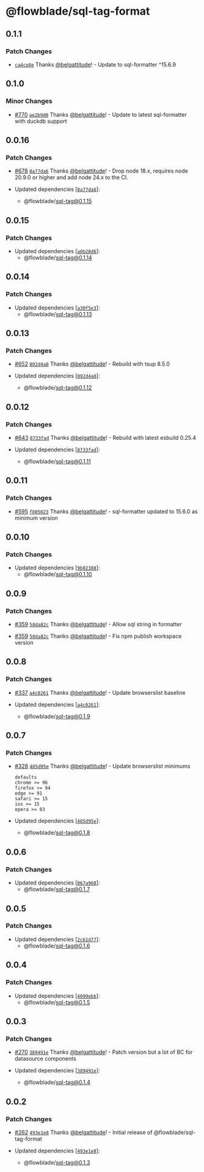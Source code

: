 # @flowblade/sql-tag-format

## 0.1.1

### Patch Changes

- [`ca4ce8e`](https://github.com/belgattitude/flowblade/commit/ca4ce8ea3d71dbf05cdec18204cccea5d4418e06) Thanks [@belgattitude](https://github.com/belgattitude)! - Update to sql-formatter ^15.6.9

## 0.1.0

### Minor Changes

- [#770](https://github.com/belgattitude/flowblade/pull/770) [`ae2b9d0`](https://github.com/belgattitude/flowblade/commit/ae2b9d08b6d8a85a1e8762b522d2d67ec8fbdeac) Thanks [@belgattitude](https://github.com/belgattitude)! - Update to latest sql-formatter with duckdb support

## 0.0.16

### Patch Changes

- [#678](https://github.com/belgattitude/flowblade/pull/678) [`8a77da6`](https://github.com/belgattitude/flowblade/commit/8a77da6a2e12880e5655c3efdd7185822c99589a) Thanks [@belgattitude](https://github.com/belgattitude)! - Drop node 18.x, requires node 20.9.0 or higher and add node 24.x to the CI.

- Updated dependencies [[`8a77da6`](https://github.com/belgattitude/flowblade/commit/8a77da6a2e12880e5655c3efdd7185822c99589a)]:
  - @flowblade/sql-tag@0.1.15

## 0.0.15

### Patch Changes

- Updated dependencies [[`a0b28d6`](https://github.com/belgattitude/flowblade/commit/a0b28d6091190cb81527f549df8e10f8a7e89b08)]:
  - @flowblade/sql-tag@0.1.14

## 0.0.14

### Patch Changes

- Updated dependencies [[`a30f5e3`](https://github.com/belgattitude/flowblade/commit/a30f5e3ce23d18e9a9291b9cf3dd319dd3e40786)]:
  - @flowblade/sql-tag@0.1.13

## 0.0.13

### Patch Changes

- [#652](https://github.com/belgattitude/flowblade/pull/652) [`092d4a0`](https://github.com/belgattitude/flowblade/commit/092d4a055202723520ad49c507b2b66fac7739e3) Thanks [@belgattitude](https://github.com/belgattitude)! - Rebuild with tsup 8.5.0

- Updated dependencies [[`092d4a0`](https://github.com/belgattitude/flowblade/commit/092d4a055202723520ad49c507b2b66fac7739e3)]:
  - @flowblade/sql-tag@0.1.12

## 0.0.12

### Patch Changes

- [#643](https://github.com/belgattitude/flowblade/pull/643) [`8733fad`](https://github.com/belgattitude/flowblade/commit/8733fada4a93582e499f5533755a033af2bc49f7) Thanks [@belgattitude](https://github.com/belgattitude)! - Rebuild with latest esbuild 0.25.4

- Updated dependencies [[`8733fad`](https://github.com/belgattitude/flowblade/commit/8733fada4a93582e499f5533755a033af2bc49f7)]:
  - @flowblade/sql-tag@0.1.11

## 0.0.11

### Patch Changes

- [#595](https://github.com/belgattitude/flowblade/pull/595) [`f805023`](https://github.com/belgattitude/flowblade/commit/f8050236d3cf31d0292b0deda6a197a0a50c91e6) Thanks [@belgattitude](https://github.com/belgattitude)! - sql-formatter updated to 15.6.0 as minimum version

## 0.0.10

### Patch Changes

- Updated dependencies [[`9b02388`](https://github.com/belgattitude/flowblade/commit/9b023886645a2f8ba86f1b90f21eaae46c54fb15)]:
  - @flowblade/sql-tag@0.1.10

## 0.0.9

### Patch Changes

- [#359](https://github.com/belgattitude/flowblade/pull/359) [`58da82c`](https://github.com/belgattitude/flowblade/commit/58da82cca4a2a2e3b6715cc5db76b583fa2aeee0) Thanks [@belgattitude](https://github.com/belgattitude)! - Allow sql string in formatter

- [#359](https://github.com/belgattitude/flowblade/pull/359) [`58da82c`](https://github.com/belgattitude/flowblade/commit/58da82cca4a2a2e3b6715cc5db76b583fa2aeee0) Thanks [@belgattitude](https://github.com/belgattitude)! - Fix npm publish workspace version

## 0.0.8

### Patch Changes

- [#337](https://github.com/belgattitude/flowblade/pull/337) [`a4c0261`](https://github.com/belgattitude/flowblade/commit/a4c02616b082b244fc095ff97086a40f15545019) Thanks [@belgattitude](https://github.com/belgattitude)! - Update browserslist baseline

- Updated dependencies [[`a4c0261`](https://github.com/belgattitude/flowblade/commit/a4c02616b082b244fc095ff97086a40f15545019)]:
  - @flowblade/sql-tag@0.1.9

## 0.0.7

### Patch Changes

- [#328](https://github.com/belgattitude/flowblade/pull/328) [`485d95e`](https://github.com/belgattitude/flowblade/commit/485d95ee70b6af2a9ce32ee42420cd1cf8fbdd19) Thanks [@belgattitude](https://github.com/belgattitude)! - Update browserslist minimums

  ```
  defaults
  chrome >= 96
  firefox >= 94
  edge >= 91
  safari >= 15
  ios >= 15
  opera >= 83
  ```

- Updated dependencies [[`485d95e`](https://github.com/belgattitude/flowblade/commit/485d95ee70b6af2a9ce32ee42420cd1cf8fbdd19)]:
  - @flowblade/sql-tag@0.1.8

## 0.0.6

### Patch Changes

- Updated dependencies [[`067a968`](https://github.com/belgattitude/flowblade/commit/067a968759302e5e5a70c45363754a77b1301f24)]:
  - @flowblade/sql-tag@0.1.7

## 0.0.5

### Patch Changes

- Updated dependencies [[`2c61d77`](https://github.com/belgattitude/flowblade/commit/2c61d77025259157fe2e4e4917f52682dcd578aa)]:
  - @flowblade/sql-tag@0.1.6

## 0.0.4

### Patch Changes

- Updated dependencies [[`4099ebb`](https://github.com/belgattitude/flowblade/commit/4099ebb434deaa1094c27cda0247b35e2d5ee325)]:
  - @flowblade/sql-tag@0.1.5

## 0.0.3

### Patch Changes

- [#270](https://github.com/belgattitude/flowblade/pull/270) [`389491e`](https://github.com/belgattitude/flowblade/commit/389491e37a918d441ac574aac3ebb0700ba02d79) Thanks [@belgattitude](https://github.com/belgattitude)! - Patch version but a lot of BC for datasource components

- Updated dependencies [[`389491e`](https://github.com/belgattitude/flowblade/commit/389491e37a918d441ac574aac3ebb0700ba02d79)]:
  - @flowblade/sql-tag@0.1.4

## 0.0.2

### Patch Changes

- [#262](https://github.com/belgattitude/flowblade/pull/262) [`493e1e8`](https://github.com/belgattitude/flowblade/commit/493e1e808b8435b7dbfa8ebc2a37d95d91710925) Thanks [@belgattitude](https://github.com/belgattitude)! - Initial release of @flowblade/sql-tag-format

- Updated dependencies [[`493e1e8`](https://github.com/belgattitude/flowblade/commit/493e1e808b8435b7dbfa8ebc2a37d95d91710925)]:
  - @flowblade/sql-tag@0.1.3
